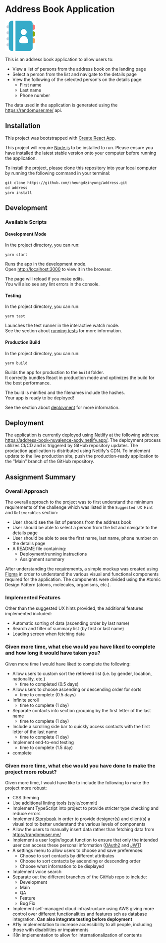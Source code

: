 # Address Book Application

![Address Book Image](./src/assets/images/address-book-thumbnail.png)

This is an address book application to allow users to:

- View a list of persons from the address book on the landing page
- Select a person from the list and navigate to the details page
- View the following of the selected person's on the details page:
  - First name
  - Last name
  - Phone number

The data used in the application is generated using the https://randomuser.me/ api.

## Installation

This project was bootstrapped with [Create React App](https://github.com/facebook/create-react-app).

This project will require [Node.js](https://nodejs.org/en/) to be installed to run. Please ensure you have installed the latest stable version onto your computer before running the application.

To install the project, please clone this repository into your local computer by running the following command in your terminal:

```
git clone https://github.com/cheungdzinyung/address.git
cd address
yarn install
```

## Development

### Available Scripts

#### Development Mode

In the project directory, you can run:

```
yarn start
```

Runs the app in the development mode.\
Open [http://localhost:3000](http://localhost:3000) to view it in the browser.

The page will reload if you make edits.\
You will also see any lint errors in the console.

#### Testing

In the project directory, you can run:

```
yarn test
```

Launches the test runner in the interactive watch mode.\
See the section about [running tests](https://facebook.github.io/create-react-app/docs/running-tests) for more information.

#### Production Build

In the project directory, you can run:

```
yarn build
```

Builds the app for production to the `build` folder.\
It correctly bundles React in production mode and optimizes the build for the best performance.

The build is minified and the filenames include the hashes.\
Your app is ready to be deployed!

See the section about [deployment](https://facebook.github.io/create-react-app/docs/deployment) for more information.

## Deployment

The application is currently deployed using [Netlify](https://www.netlify.com/) at the following address:
https://address-book-nuvalence-acdy.netlify.app/. The deployment process utilizes CI/CD and is triggered by GitHub repository updates. The production application is distributed using Netlify's CDN. To implement update to the live production site, push the production-ready application to the "Main" branch of the GitHub repository.

## Assignment Summary

### Overall Approach

The overall approach to the project was to first understand the minimum requirements of the challenge which was listed in the `Suggested UX Hint` and `Deliverables` section:

- User should see the list of persons from the address book
- User should be able to select a person from the list and navigate to the details page
- User should be able to see the first name, last name, phone number on the details page
- A README file containing:
  - Deployment/running instructions
  - Assignment summary

After understanding the requirements, a simple mockup was created using [Figma](https://www.figma.com/) in order to understand the various visual and functional components required for the application. The components were divided using the Atomic Design Pattern (atoms, molecules, organisms, etc.).

### Implemented Features

Other than the suggested UX hints provided, the additional features implemented included:

- Automatic sorting of data (ascending order by last name)
- Search and filter of summary list (by first or last name)
- Loading screen when fetching data

### Given more time, what else would you have liked to complete and how long it would have taken you?

Given more time I would have liked to complete the following:

- Allow users to custom sort the retrieved list (i.e. by gender, location, nationality, etc.)
  - time to completed (0.5 days)
- Allow users to choose ascending or descending order for sorts
  - time to complete (0.5 days)
- Infinite scroll
  - time to complete (1 day)
- Separate contacts into section grouping by the first letter of the last name
  - time to complete (1 day)
- Include a scrolling side bar to quickly access contacts with the first letter of the last name
  - time to complete (1 day)
- Implement end-to-end testing
  - time to complete (1.5 day)
- complete 

### Given more time, what else would you have done to make the project more robust?

Given more time, I would have like to include the following to make the project more robust:

- CSS theming
- Use additional linting tools (style/commit)
- Implement TypeScript into project to provide stricter type checking and reduce errors
- Implement [Storybook](https://storybook.js.org/) in order to provide designer(s) and client(s) a visual tool to better understand the various levels of components
- Allow the users to manually insert data rather than fetching data from https://randomuser.me/
- Implement a user login/logout function to ensure that only the intended user can access these personal information ([OAuth2](https://oauth.net/2/) and [JWT](https://jwt.io/))
- A settings menu to allow users to choose and save preferences:
  - Choose to sort contacts by different attributes
  - Choose to sort contacts by ascending or descending order
  - Choose what information to be displayed
- Implement voice search
- Separate out the different branches of the GitHub repo to include:
  - Development
  - Main
  - QA
  - Feature
  - Bug Fix
- Implement self-managed cloud infrastructure using AWS giving more control over different functionalities and features sch as database integration. ******Can also integrate testing before deployment******
- A11y implementation to increase accessibility to all people, including those with disabilities or impairments 
- i18n implementation to allow for internationalization of contents
